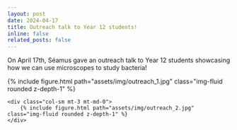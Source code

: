 ```yaml
---
layout: post
date: 2024-04-17
title: Outreach talk to Year 12 students!
inline: false
related_posts: false
---
```


On April 17th, Séamus gave an outreach talk to Year 12 students showcasing how we can use microscopes to study bacteria!

<div class="row mt-3">
    <div class="col-sm mt-3 mt-md-0">
        {% include figure.html path="assets/img/outreach_1.jpg" class="img-fluid rounded z-depth-1" %}
    </div>

    <div class="col-sm mt-3 mt-md-0">
        {% include figure.html path="assets/img/outreach_2.jpg" class="img-fluid rounded z-depth-1" %}
    </div>
</div>